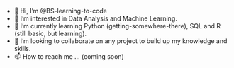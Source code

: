 - 👋 Hi, I’m @BS-learning-to-code
- 👀 I’m interested in Data Analysis and Machine Learning.
- 🌱 I’m currently learning Python (getting-somewhere-there), SQL and R (still basic, but learning).
- 💞️ I’m looking to collaborate on any project to build up my knowledge and skills.
- 📫 How to reach me ... (coming soon) 

<!---
BS-learning-to-code/BS-learning-to-code is a ✨ special ✨ repository because its `README.md` (this file) appears on your GitHub profile.
You can click the Preview link to take a look at your changes.
--->
